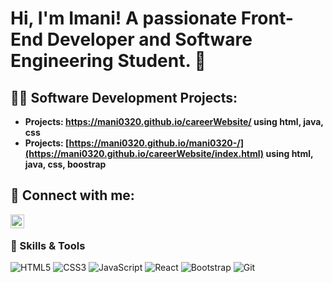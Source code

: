 <h1>Hi, I'm Imani! A passionate Front-End Developer and Software Engineering Student. 🌟</h1>

<h2>👨‍💻 Software Development Projects:</h2>

- <b>Projects: https://mani0320.github.io/careerWebsite/ using html, java, css</b>
- <b>Projects: [https://mani0320.github.io/mani0320-/](https://mani0320.github.io/careerWebsite/index.html) using html, java, css, boostrap</b>




<h2> 🤳 Connect with me:</h2>


[<img align="left" alt="JoshMadakor | LinkedIn" width="22px" src="https://cdn.jsdelivr.net/npm/simple-icons@v3/icons/linkedin.svg" />][linkedin]


[linkedin]: www.linkedin.com/in/imani-hill-170b09187
<br>
### 🚀 Skills & Tools
![HTML5](https://img.shields.io/badge/-HTML5-E34F26?style=flat-square&logo=html5&logoColor=white)
![CSS3](https://img.shields.io/badge/-CSS3-1572B6?style=flat-square&logo=css3)
![JavaScript](https://img.shields.io/badge/-JavaScript-F7DF1E?style=flat-square&logo=javascript&logoColor=black)
![React](https://img.shields.io/badge/-React-61DAFB?style=flat-square&logo=react&logoColor=black)
![Bootstrap](https://img.shields.io/badge/-Bootstrap-7952B3?style=flat-square&logo=bootstrap&logoColor=white)
![Git](https://img.shields.io/badge/-Git-F05032?style=flat-square&logo=git&logoColor=white)


